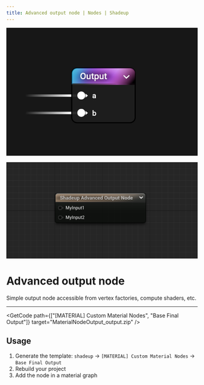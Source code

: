 ```yaml
---
title: Advanced output node | Nodes | Shadeup
---
```


<script>
	import GetCode from "@/get-code.svelte";
</script>

![Material graph node](img/nodes/nodes-output.jpg)

![Unreal material expression](img/nodes/nodes-output-shot.png)

# Advanced output node

Simple output node accessible from vertex factories, compute shaders, etc.

---

<GetCode path={["[MATERIAL] Custom Material Nodes", "Base Final Output"]} target="MaterialNodeOutput_output.zip" />

## Usage

1. Generate the template: `shadeup` -> `[MATERIAL] Custom Material Nodes` -> `Base Final Output`
2. Rebuild your project
3. Add the node in a material graph
